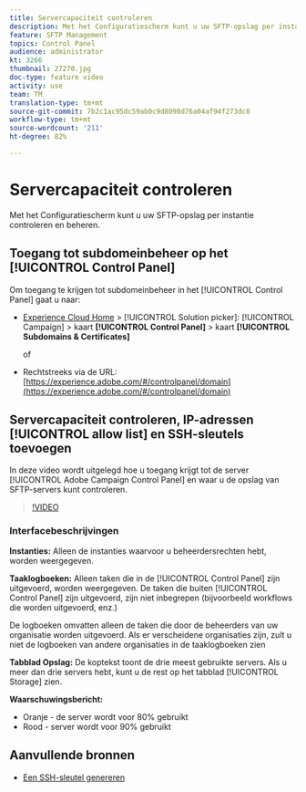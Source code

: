 ```yaml
---
title: Servercapaciteit controleren
description: Met het Configuratiescherm kunt u uw SFTP-opslag per instantie controleren en beheren en IP-adressen toevoegen aan lijsten van gewenste adressen.
feature: SFTP Management
topics: Control Panel
audience: administrator
kt: 3266
thumbnail: 27270.jpg
doc-type: feature video
activity: use
team: TM
translation-type: tm+mt
source-git-commit: 7b2c1ac95dc59ab0c9d8098d76a04af94f273dc8
workflow-type: tm+mt
source-wordcount: '211'
ht-degree: 82%

---
```



# Servercapaciteit controleren

Met het Configuratiescherm kunt u uw SFTP-opslag per instantie controleren en beheren.

## Toegang tot subdomeinbeheer op het [!UICONTROL Control Panel]

Om toegang te krijgen tot subdomeinbeheer in het [!UICONTROL Control Panel] gaat u naar:

* [Experience Cloud Home](https://experience.adobe.com/#/home) > [!UICONTROL Solution picker]: [!UICONTROL Campaign] > kaart **[!UICONTROL Control Panel]** > kaart **[!UICONTROL Subdomains & Certificates]**

   of
* Rechtstreeks via de URL: [https://experience.adobe.com/#/controlpanel/domain](https://experience.adobe.com/#/controlpanel/domain)

## Servercapaciteit controleren, IP-adressen [!UICONTROL allow list] en SSH-sleutels toevoegen

In deze video wordt uitgelegd hoe u toegang krijgt tot de server [!UICONTROL Adobe Campaign Control Panel] en waar u de opslag van SFTP-servers kunt controleren.

>[!VIDEO](https://video.tv.adobe.com/v/27270?quality=12)

### Interfacebeschrijvingen

**Instanties:** Alleen de instanties waarvoor u beheerdersrechten hebt, worden weergegeven.

**Taaklogboeken:** Alleen taken die in de [!UICONTROL Control Panel] zijn uitgevoerd, worden weergegeven. De taken die buiten [!UICONTROL Control Panel] zijn uitgevoerd, zijn niet inbegrepen (bijvoorbeeld workflows die worden uitgevoerd, enz.)

De logboeken omvatten alleen de taken die door de beheerders van uw organisatie worden uitgevoerd. Als er verscheidene organisaties zijn, zult u niet de logboeken van andere organisaties in de taaklogboeken zien

**Tabblad Opslag:** De koptekst toont de drie meest gebruikte servers. Als u meer dan drie servers hebt, kunt u de rest op het tabblad [!UICONTROL Storage] zien.

**Waarschuwingsbericht:**

* Oranje - de server wordt voor 80% gebruikt
* Rood - server wordt voor 90% gebruikt

## Aanvullende bronnen

* [Een SSH-sleutel genereren](./generate-ssh-key.md)

